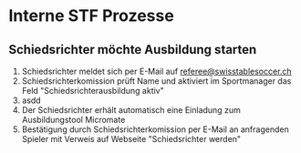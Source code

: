 # Interne STF Prozesse

## Schiedsrichter möchte Ausbildung starten

1. Schiedsrichter meldet sich per E-Mail auf referee@swisstablesoccer.ch
2. Schiedsrichterkomission prüft Name und aktiviert im Sportmanager das Feld "Schiedsrichterausbildung aktiv"
  3.   asdd
3. Der Schiedsrichter erhält automatisch eine Einladung zum Ausbildungstool Micromate
4. Bestätigung durch Schiedsrichterkomission per E-Mail an anfragenden Spieler mit Verweis auf Webseite "Schiedsrichter werden"

